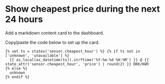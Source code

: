 # Show cheapest price during the next 24 hours

Add a markdown content card to the dashboard.

Copy/paste the code below to set up the card.

```
{% set ts = states('sensor.cheapest_hour') %} {% if ts not in ['unknown', 'unavailable'] %}
  {{ as_local(as_datetime(ts)).strftime('%Y-%m-%d %H:%M') }} @ {{ state_attr('sensor.cheapest_hour', 'price') | round(2) }} DKK/KWh
{% else %}
  unknown
{% endif %}
```
